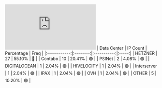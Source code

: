 ![Diagramm](https://github.com/obajay/StateSync-snapshots/blob/main/Projects/Althea/1/README.md)
| Data Center | IP Count | Percentage | Freq |
|:------------:|:--------:|:-----------:|:-----:|
| HETZNER | 27 | 55.10% | 🔴 |
| Contabo | 10 | 20.41% | 🟢 |
| PSINet | 2 | 4.08% | 🟢 |
| DIGITALOCEAN | 1 | 2.04% | 🟢 |
| HIVELOCITY | 1 | 2.04% | 🟢 |
| Interserver | 1 | 2.04% | 🟢 |
| IPAX | 1 | 2.04% | 🟢 |
| OVH | 1 | 2.04% | 🟢 |
| OTHER | 5 | 10.20% | 🟢 |